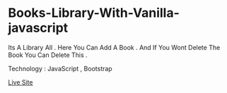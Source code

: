 # Books-Library-With-Vanilla-javascript

Its A Library All . Here You Can Add A Book . And If You Wont Delete The Book You Can Delete This .

Technology : JavaScript , Bootstrap

[Live Site](https://aprayhan.github.io/Books-Library-With-Vanilla-javascript/)
